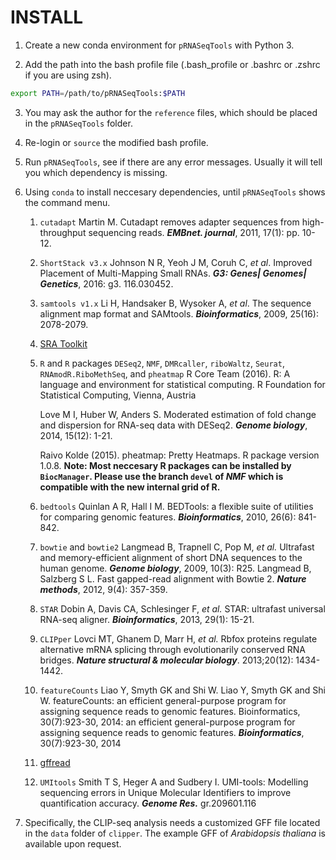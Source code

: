 # INSTALL
1. Create a new conda environment for `pRNASeqTools` with Python 3.

2. Add the path into the bash profile file (.bash_profile or .bashrc or .zshrc if you are using zsh).
```bash
export PATH=/path/to/pRNASeqTools:$PATH
```
3. You may ask the author for the `reference` files, which should be placed in the `pRNASeqTools` folder.

4. Re-login or `source` the modified bash profile.

5. Run `pRNASeqTools`, see if there are any error messages. Usually it will tell you which dependency is missing.

6. Using `conda` to install neccesary dependencies, until `pRNASeqTools` shows the command menu.

   1. `cutadapt`
      Martin M. Cutadapt removes adapter sequences from high-throughput sequencing reads. **_EMBnet. journal_**, 2011, 17(1): pp. 10-12.

   2. `ShortStack v3.x`
      Johnson N R, Yeoh J M, Coruh C, _et al_. Improved Placement of Multi-Mapping Small RNAs. **_G3: Genes| Genomes| Genetics_**, 2016: g3. 116.030452.

   3. `samtools v1.x`
      Li H, Handsaker B, Wysoker A, _et al_. The sequence alignment map format and SAMtools. **_Bioinformatics_**, 2009, 25(16): 2078-2079.

   4. [SRA Toolkit](https://github.com/ncbi/sra-tools/)

   5. `R` and `R` packages `DESeq2`, `NMF`, `DMRcaller`, `riboWaltz`, `Seurat`, `RNAmodR.RiboMethSeq`, and `pheatmap`
      R Core Team (2016). R: A language and environment for statistical computing. R Foundation for Statistical Computing, Vienna, Austria

      Love M I, Huber W, Anders S. Moderated estimation of fold change and dispersion for RNA-seq data with DESeq2. **_Genome biology_**, 2014, 15(12): 1-21.

      Raivo Kolde (2015). pheatmap: Pretty Heatmaps. R package version 1.0.8.
      **Note: Most neccesary R packages can be installed by `BiocManager`. Please use the branch `devel` of _NMF_ which is compatible with the new internal grid of R.**

   6. `bedtools`
      Quinlan A R, Hall I M. BEDTools: a flexible suite of utilities for comparing genomic features. **_Bioinformatics_**, 2010, 26(6): 841-842.

   7. `bowtie` and `bowtie2`
      Langmead B, Trapnell C, Pop M, _et al._ Ultrafast and memory-efficient alignment of short DNA sequences to the human genome. **_Genome biology_**, 2009, 10(3): R25.
      Langmead B, Salzberg S L. Fast gapped-read alignment with Bowtie 2. **_Nature methods_**, 2012, 9(4): 357-359.

   8. `STAR`
      Dobin A, Davis CA, Schlesinger F, _et al._ STAR: ultrafast universal RNA-seq aligner. **_Bioinformatics_**, 2013, 29(1): 15-21.

   9. `CLIPper`
      Lovci MT, Ghanem D, Marr H, _et al._ Rbfox proteins regulate alternative mRNA splicing through evolutionarily conserved RNA bridges. **_Nature structural & molecular biology_**. 2013;20(12): 1434-1442.

   10. `featureCounts`
      Liao Y, Smyth GK and Shi W. Liao Y, Smyth GK and Shi W. featureCounts: an efficient general-purpose program for assigning sequence reads to genomic features. Bioinformatics, 30(7):923-30, 2014: an efficient general-purpose program for assigning sequence reads to genomic features. ***Bioinformatics***, 30(7):923-30, 2014

   11. [gffread](https://github.com/gpertea/gffread)

   12. `UMItools`
       Smith T S, Heger A and Sudbery I. UMI-tools: Modelling sequencing errors in Unique Molecular Identifiers to improve quantification accuracy. ***Genome Res.*** gr.209601.116

7. Specifically, the CLIP-seq analysis needs a customized GFF file located in the `data` folder of `clipper`. The example GFF of _Arabidopsis thaliana_ is available upon request.
